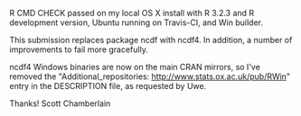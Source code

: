 R CMD CHECK passed on my local OS X install with R 3.2.3 and
R development version, Ubuntu running on Travis-CI, 
and Win builder.

This submission replaces package ncdf with ncdf4. In addition, 
a number of improvements to fail more gracefully.

ncdf4 Windows binaries are now on the main CRAN mirrors, so 
I've removed the "Additional_repositories: http://www.stats.ox.ac.uk/pub/RWin"
entry in the DESCRIPTION file, as requested by Uwe.

Thanks! Scott Chamberlain
